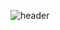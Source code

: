 ![header](https://capsule-render.vercel.app/api?color=auto&height=200&section=header&text=ByungJin&fontSize=100)
